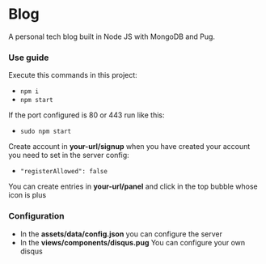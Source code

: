 # Blog
A personal tech blog built in Node JS with MongoDB and Pug.

### Use guide

Execute this commands in this project:<br>
- ``npm i``<br>
- ``npm start``

If the port configured is 80 or 443 run like this:
- ``sudo npm start``

Create account in <b>your-url/signup</b> when you have created your account you need to set in the server config: 
- ``"registerAllowed": false``

You can create entries in <b>your-url/panel</b> and click in the top bubble whose icon is plus

### Configuration

- In the <b>assets/data/config.json</b> you can configure the server
- In the <b>views/components/disqus.pug</b> You can configure your own disqus
